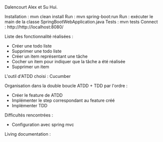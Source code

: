 Dalencourt Alex et Su Hui.

Installation : mvn clean install
Run : mvn spring-boot:run
Run : exécuter le main de la classe SpringBootWebApplication.java
Tests : mvn tests
Connect : http://http://localhost:8080/

Liste des fonctionnalité réalisées :
- Créer une todo liste
- Supprimer une todo liste
- Créer un item représentant une tâche
- Cocher un item pour indiquer que la tâche a été réalisée
- Supprimer un item

L'outil d'ATDD choisi : Cucumber 

Organisation dans la double boucle ATDD + TDD par l'ordre :
- Créer le feature de ATDD
- Implémenter le step correspondant au feature créé 
- Implémenter TDD

Difficultés rencontrées : 
- Configuration avec spring mvc

Living documentation :
